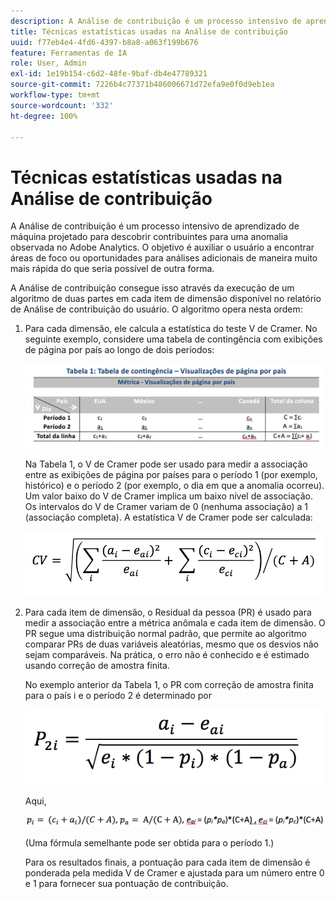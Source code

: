 ```yaml
---
description: A Análise de contribuição é um processo intensivo de aprendizado de máquina projetado para descobrir contribuintes para uma anomalia observada no Adobe Analytics. O objetivo é auxiliar o usuário a encontrar áreas de foco ou oportunidades para análises adicionais de maneira muito mais rápida do que seria possível de outra forma.
title: Técnicas estatísticas usadas na Análise de contribuição
uuid: f77eb4e4-4fd6-4397-b8a8-a063f199b676
feature: Ferramentas de IA
role: User, Admin
exl-id: 1e19b154-c6d2-48fe-9baf-db4e47789321
source-git-commit: 7226b4c77371b486006671d72efa9e0f0d9eb1ea
workflow-type: tm+mt
source-wordcount: '332'
ht-degree: 100%

---
```


# Técnicas estatísticas usadas na Análise de contribuição

A Análise de contribuição é um processo intensivo de aprendizado de máquina projetado para descobrir contribuintes para uma anomalia observada no Adobe Analytics. O objetivo é auxiliar o usuário a encontrar áreas de foco ou oportunidades para análises adicionais de maneira muito mais rápida do que seria possível de outra forma.

A Análise de contribuição consegue isso através da execução de um algoritmo de duas partes em cada item de dimensão disponível no relatório de Análise de contribuição do usuário. O algoritmo opera nesta ordem:

1. Para cada dimensão, ele calcula a estatística do teste V de Cramer. No seguinte exemplo, considere uma tabela de contingência com exibições de página por país ao longo de dois períodos:

   ![](assets/contingency_table.png)

   Na Tabela 1, o V de Cramer pode ser usado para medir a associação entre as exibições de página por países para o período 1 (por exemplo, histórico) e o período 2 (por exemplo, o dia em que a anomalia ocorreu). Um valor baixo do V de Cramer implica um baixo nível de associação. Os intervalos do V de Cramer variam de 0 (nenhuma associação) a 1 (associação completa). A estatística V de Cramer pode ser calculada:

   ![](assets/cramers-v.png)

1. Para cada item de dimensão, o Residual da pessoa (PR) é usado para medir a associação entre a métrica anômala e cada item de dimensão. O PR segue uma distribuição normal padrão, que permite ao algoritmo comparar PRs de duas variáveis aleatórias, mesmo que os desvios não sejam comparáveis. Na prática, o erro não é conhecido e é estimado usando correção de amostra finita.

   No exemplo anterior da Tabela 1, o PR com correção de amostra finita para o país i e o período 2 é determinado por

   ![](assets/persons-residual.png)

   Aqui,

   ![](assets/pr-example.png)

   (Uma fórmula semelhante pode ser obtida para o período 1.)

   Para os resultados finais, a pontuação para cada item de dimensão é ponderada pela medida V de Cramer e ajustada para um número entre 0 e 1 para fornecer sua pontuação de contribuição.
